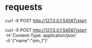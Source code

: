 # requests

curl -X POST http://127.0.0.1:54567/start

curl -X POST http://127.0.0.1:54567/start \
   -H 'Content-Type: application/json' \
   -d '{"name":"sim_1"}'
